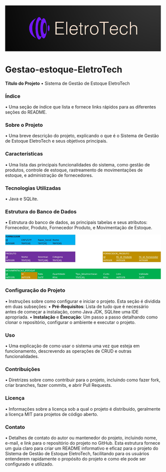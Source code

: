 ![logo](https://github.com/alissonsilvaa/Gestao-estoque-EletroTech/blob/main/logo2.png)
# Gestao-estoque-EletroTech

**Título do Projeto**
• Sistema de Gestão de Estoque EletroTech
### Índice
• Uma seção de índice que lista e fornece links rápidos para as diferentes seções
do README.
### Sobre o Projeto
• Uma breve descrição do projeto, explicando o que é o Sistema de Gestão de
Estoque EletroTech e seus objetivos principais.
### Características
• Uma lista das principais funcionalidades do sistema, como gestão de produtos,
controle de estoque, rastreamento de movimentações de estoque, e
administração de fornecedores.
### Tecnologias Utilizadas
• Java e SQLite.
### Estrutura do Banco de Dados
• Estrutura do banco de dados, as principais tabelas e
seus atributos: Fornecedor, Produto, Fornecedor Produto, e Movimentação de Estoque.

![Modelagem_DB](https://github.com/alissonsilvaa/Gestao-estoque-EletroTech/blob/main/IMG/Modelagem_DB.jpeg)
### Configuração do Projeto
• Instruções sobre como configurar e iniciar o projeto. Esta seção é dividida em
duas subseções:
• **Pré-Requisitos**: Lista de tudo que é necessário antes de começar a
instalação, como Java JDK, SQLitee uma IDE apropriada.
• **Instalação** e **Execução**: Um passo a passo detalhando como clonar o
repositório, configurar o ambiente e executar o projeto.

### Uso
• Uma explicação de como usar o sistema uma vez que esteja em funcionamento,
descrevendo as operações de CRUD e outras funcionalidades.
### Contribuições
• Diretrizes sobre como contribuir para o projeto, incluindo como fazer fork, criar
branches, fazer commits, e abrir Pull Requests.
### Licença
• Informações sobre a licença sob a qual o projeto é distribuído, geralmente a
licença MIT para projetos de código aberto.
### Contato
• Detalhes de contato do autor ou mantenedor do projeto, incluindo nome, e-mail,
e link para o repositório do projeto no GitHub.
Esta estrutura fornece um guia claro para criar um README informativo e eficaz para o
projeto do Sistema de Gestão de Estoque EletroTech, facilitando para os usuários
entenderem rapidamente o propósito do projeto e como ele pode ser configurado e
utilizado.
